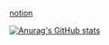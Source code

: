 [notion](https://bit.ly/3tVvSJv)

[![Anurag's GitHub stats](https://github-readme-stats.vercel.app/api?username=Zaehyeon2)](https://github.com/anuraghazra/github-readme-stats)

